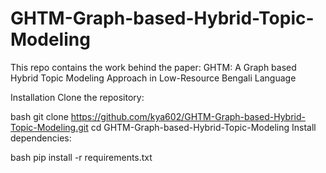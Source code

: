 # GHTM-Graph-based-Hybrid-Topic-Modeling
This repo contains the work behind the paper: GHTM: A Graph based Hybrid Topic Modeling Approach in Low-Resource Bengali Language

Installation
Clone the repository:

bash
git clone https://github.com/kya602/GHTM-Graph-based-Hybrid-Topic-Modeling.git
cd GHTM-Graph-based-Hybrid-Topic-Modeling
Install dependencies:

bash
pip install -r requirements.txt
